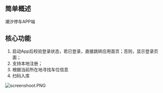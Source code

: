 ## 简单概述
潮汐停车APP端

## 核心功能
1. 启动App后校验登录状态，若已登录，直接跳转应用首页；否则，显示登录页面；
2. 支持本地注册；
3. 根据当前所在地寻找车位信息
4. 扫码入库

![screenshoot.PNG](/screenshoot.PNG)

